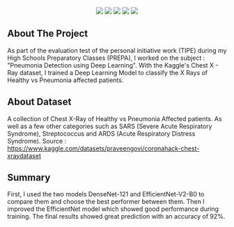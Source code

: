 <div align="center">
<img src="https://img.shields.io/badge/Python-20232A?style=for-the-badge&logo=python&logoColor=306998">
<img src="https://img.shields.io/badge/Tensorflow-20232A?style=for-the-badge&logo=tensorflow&logoColor=FF6F00">
<img src="https://img.shields.io/badge/Numpy-20232A?style=for-the-badge&logo=numpy&logoColor=4B8BBE">
<img src="https://img.shields.io/badge/Pandas-20232A?style=for-the-badge&logo=pandas&logoColor=150458">
<img src="https://img.shields.io/badge/Sklearn-20232A?style=for-the-badge&logo=scikit-learn&logoColor=FF6F00">
</div>

<!-- ABOUT THE PROJECT -->
## About The Project

As part of the evaluation test of the personal initiative work (TIPE) during my High Schools Preparatory Classes (PREPA), I worked on the subject : "Pneumonia Detection using Deep Learning". With the Kaggle's Chest X - Ray dataset, I trained a Deep Learning Model to classify the X Rays of Healthy vs Pneumonia affected patients.

## About Dataset
 A collection of Chest X-Ray of Healthy vs Pneumonia Affected patients. As well as a few other categories such as SARS (Severe Acute Respiratory Syndrome), Streptococcus and ARDS (Acute Respiratory Distress Syndrome). 
 Source : https://www.kaggle.com/datasets/praveengovi/coronahack-chest-xraydataset

## Summary
 First, I used the two models DenseNet-121 and EfficientNet-V2-B0 to compare them and choose the best performer between them. Then I improved the EfficientNet model which showed good performance during training. The final results showed great prediction with an accuracy of 92%.
